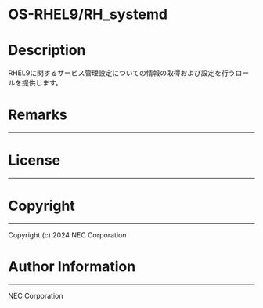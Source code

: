 OS-RHEL9/RH_systemd
=======================================================
# Description
RHEL9に関するサービス管理設定についての情報の取得および設定を行うロールを提供します。

# Remarks
-------

# License
-------

# Copyright
---------
Copyright (c) 2024 NEC Corporation

# Author Information
------------------
NEC Corporation
